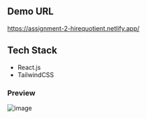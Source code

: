 ## Demo URL
https://assignment-2-hirequotient.netlify.app/

## Tech Stack
- React.js
- TailwindCSS

### Preview
![image](https://github.com/kamal9494/assignment-2/assets/97849725/1e2439e6-d634-471f-a951-bce363cd1fb7)
